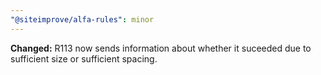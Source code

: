 ```yaml
---
"@siteimprove/alfa-rules": minor
---
```


**Changed:** R113 now sends information about whether it suceeded due to sufficient size or sufficient spacing.
